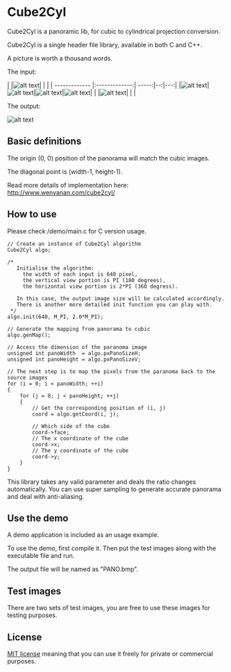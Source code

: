 # Cube2Cyl

Cube2Cyl is a panoramic lib, for cubic to cylindrical projection conversion.

Cube2Cyl is a single header file library, available in both C and C++.

A picture is worth a thousand words.

The input:

| |![alt text](http://paulbourke.net//geometry/transformationprojection/t_test1_00000.jpg)| | |
| ------------- |:-------------:| -----:|--:|---:|
|![alt text](http://paulbourke.net//geometry/transformationprojection/l_test1_00000.jpg)|![alt text](http://paulbourke.net//geometry/transformationprojection/f_test1_00000.jpg)|![alt text](http://paulbourke.net//geometry/transformationprojection/r_test1_00000.jpg)|![alt text](http://paulbourke.net//geometry/transformationprojection/b_test1_00000.jpg)|
| |![alt text](http://paulbourke.net//geometry/transformationprojection/d_test1_00000.jpg)| | |

The output:

![alt text](http://paulbourke.net//geometry/transformationprojection/test1_00000.jpg)

## Basic definitions

The origin (0, 0) position of the panorama will match the cubic images.

The diagonal point is (width-1, height-1).

Read more details of implementation here: http://www.wenyanan.com/cube2cyl/


## How to use

Please check /demo/main.c for C version usage.


    // Create an instance of Cube2Cyl algorithm
    Cube2Cyl algo;

    /*
       Initialise the algorithm:
         the width of each input is 640 pixel,
         the vertical view portion is PI (180 degrees),
         the horizontal view portion is 2*PI (360 degress).

       In this case, the output image size will be calculated accordingly.
       There is another more detailed init function you can play with.
     */
    algo.init(640, M_PI, 2.0*M_PI);
    
    // Generate the mapping from panorama to cubic
    algo.genMap();
    
    // Access the dimension of the paranoma image
    unsigned int panoWidth  = algo.pxPanoSizeH;
    unsigned int panoHeight = algo.pxPanoSizeV;
    
    // The next step is to map the pixels from the paranoma back to the source images
    for (i = 0; i < panoWidth; ++i)
    {
        for (j = 0; j < panoHeight; ++j)
        {
            // Get the corresponding position of (i, j)
            coord = algo.getCoord(i, j);

            // Which side of the cube
            coord->face;
            // The x coordinate of the cube
            coord->x;
            // The y coordinate of the cube
            coord->y;
        }
    }


This library takes any valid parameter and deals the ratio changes automatically. You can use super sampling to generate accurate panorama and deal with anti-aliasing.


## Use the demo

A demo application is included as an usage example.

To use the demo, first compile it. Then put the test images along with the executable file and run.

The output file will be named as "PANO.bmp".


## Test images

There are two sets of test images, you are free to use these images for testing purposes.


## License

[MIT license](https://github.com/madwyn/Cube2Cyl/blob/master/LICENSE) meaning that you can use it freely for private or commercial purposes.
